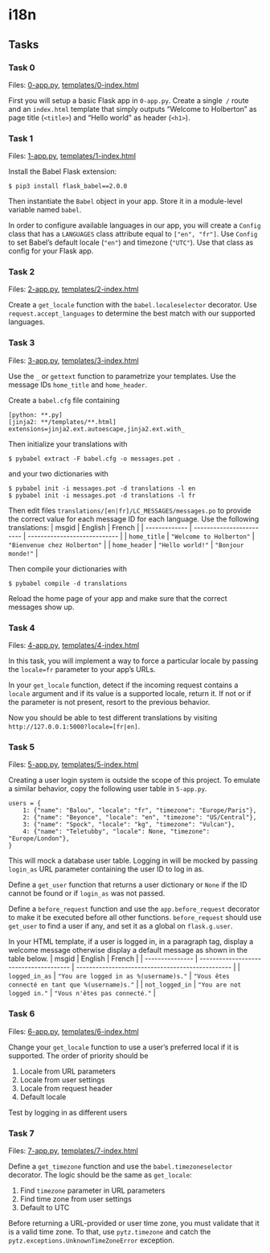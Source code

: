 # i18n

## Tasks

### Task 0
Files: [0-app.py](0-app.py), [templates/0-index.html](templates/0-index.html)

First you will setup a basic Flask app in `0-app.py`. Create a single` /` route and an `index.html` template that simply outputs “Welcome to Holberton” as page title (`<title>`) and “Hello world” as header (`<h1>`).

### Task 1
Files: [1-app.py](1-app.py), [templates/1-index.html](templates/1-index.html)

Install the Babel Flask extension:
```
$ pip3 install flask_babel==2.0.0
```
Then instantiate the `Babel` object in your app. Store it in a module-level variable named `babel`.

In order to configure available languages in our app, you will create a `Config` class that has a `LANGUAGES` class attribute equal to `["en", "fr"]`.
Use `Config` to set Babel’s default locale (`"en"`) and timezone (`"UTC"`).
Use that class as config for your Flask app.

### Task 2
Files: [2-app.py](2-app.py), [templates/2-index.html](templates/2-index.html)

Create a `get_locale` function with the `babel.localeselector` decorator. Use `request.accept_languages` to determine the best match with our supported languages.

### Task 3
Files: [3-app.py](3-app.py), [templates/3-index.html](templates/3-index.html)

Use the `_` or `gettext` function to parametrize your templates. Use the message IDs `home_title` and `home_header`.

Create a `babel.cfg` file containing
```
[python: **.py]
[jinja2: **/templates/**.html]
extensions=jinja2.ext.autoescape,jinja2.ext.with_
```

Then initialize your translations with
```
$ pybabel extract -F babel.cfg -o messages.pot .
```
and your two dictionaries with
```
$ pybabel init -i messages.pot -d translations -l en
$ pybabel init -i messages.pot -d translations -l fr
```

Then edit files `translations/[en|fr]/LC_MESSAGES/messages.po` to provide the correct value for each message ID for each language. Use the following translations:
| msgid         | English                  | French                       |
| ------------- | ------------------------ | ---------------------------- |
| `home_title`  | `"Welcome to Holberton"` | `"Bienvenue chez Holberton"` |
| `home_header` | `"Hello world!"`         | `"Bonjour monde!"`           |

Then compile your dictionaries with
```
$ pybabel compile -d translations
```

Reload the home page of your app and make sure that the correct messages show up.

### Task 4
Files: [4-app.py](4-app.py), [templates/4-index.html](templates/4-index.html)

In this task, you will implement a way to force a particular locale by passing the `locale=fr` parameter to your app’s URLs.

In your `get_locale` function, detect if the incoming request contains a `locale` argument and if its value is a supported locale, return it. If not or if the parameter is not present, resort to the previous behavior.

Now you should be able to test different translations by visiting `http://127.0.0.1:5000?locale=[fr|en]`.

### Task 5
Files: [5-app.py](5-app.py), [templates/5-index.html](templates/5-index.html)

Creating a user login system is outside the scope of this project. To emulate a similar behavior, copy the following user table in `5-app.py`.
```
users = {
    1: {"name": "Balou", "locale": "fr", "timezone": "Europe/Paris"},
    2: {"name": "Beyonce", "locale": "en", "timezone": "US/Central"},
    3: {"name": "Spock", "locale": "kg", "timezone": "Vulcan"},
    4: {"name": "Teletubby", "locale": None, "timezone": "Europe/London"},
}
```
This will mock a database user table. Logging in will be mocked by passing `login_as` URL parameter containing the user ID to log in as.

Define a `get_user` function that returns a user dictionary or `None` if the ID cannot be found or if `login_as` was not passed.

Define a `before_request` function and use the `app.before_request` decorator to make it be executed before all other functions. `before_request` should use `get_user` to find a user if any, and set it as a global on `flask.g.user`.

In your HTML template, if a user is logged in, in a paragraph tag, display a welcome message otherwise display a default message as shown in the table below.
| msgid           | English                                | French                                           |
| --------------- | -------------------------------------- | ------------------------------------------------ |
| `logged_in_as`  | `"You are logged in as %(username)s."` | `"Vous êtes connecté en tant que %(username)s."` |
| `not_logged_in` | `"You are not logged in."`             | `"Vous n'êtes pas connecté."`                    |

### Task 6
Files: [6-app.py](6-app.py), [templates/6-index.html](templates/6-index.html)

Change your `get_locale` function to use a user’s preferred local if it is supported.
The order of priority should be
1. Locale from URL parameters
2. Locale from user settings
3. Locale from request header
4. Default locale

Test by logging in as different users

### Task 7
Files: [7-app.py](7-app.py), [templates/7-index.html](templates/7-index.html)

Define a `get_timezone` function and use the `babel.timezoneselector` decorator.
The logic should be the same as `get_locale`:
1. Find `timezone` parameter in URL parameters
2. Find time zone from user settings
3. Default to UTC

Before returning a URL-provided or user time zone, you must validate that it is a valid time zone. To that, use `pytz.timezone` and catch the `pytz.exceptions.UnknownTimeZoneError` exception.
